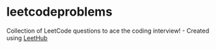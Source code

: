 # leetcodeproblems
Collection of LeetCode questions to ace the coding interview! - Created using [LeetHub](https://github.com/QasimWani/LeetHub)
